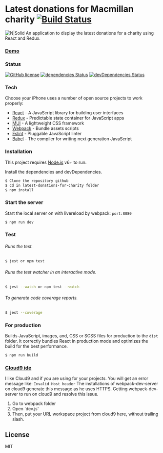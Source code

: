# Latest donations for Macmillan charity [![Build Status](https://travis-ci.org/PyColors/latest-donations-for-charity.svg?branch=master)](https://travis-ci.org/PyColors/latest-donations-for-charity)

![N|Solid](http://www.pycolors.com/v2/git/latest-donations-for-charity/latest-donations-for-charity.png)
An application to display the latest donations for a charity using React and Redux. 
### [Demo](http://www.pycolors.com/v2/git/latest-donations-for-charity)

### Status

[![GitHub license](https://img.shields.io/badge/license-MIT-blue.svg)](https://raw.githubusercontent.com/PyColors/latest-donations-for-charity/master/LICENSE)
[![dependencies Status](https://david-dm.org/StartBootstrap/startbootstrap-clean-blog/status.svg)](https://david-dm.org/PyColors/latest-donations-for-charity)
[![devDependencies Status](https://david-dm.org/StartBootstrap/startbootstrap-clean-blog/dev-status.svg)](https://david-dm.org/PyColors/latest-donations-for-charitytype=dev)

### Tech

Choose your iPhone uses a number of open source projects to work properly:

* [React] - A JavaScript library for building user interfaces
* [Redux] - Predictable state container for JavaScript apps
* [MUI] - A lightweight CSS framework 
* [Webpack] - Bundle assets scripts
* [Eslint] - Pluggable JavaScript linter
* [Babel] - The compiler for writing next generation JavaScript


### Installation

This project requires [Node.js](https://nodejs.org/) v6+ to run.

Install the dependencies and devDependencies.

```sh
$ Clone the repository github
$ cd in latest-donations-for-charity folder
$ npm install
```

### Start the server

Start the local server on with livereload by webpack: `port:8080`

```sh
$ npm run dev
```

### Test

###### Runs the test.

```sh
$ jest or npm test
```

###### Runs the test watcher in an interactive mode.

```sh
$ jest --watch or npm test --watch
```

###### To generate code coverage reports.

```sh
$ jest --coverage
```

### For production

Builds JavaScript, images, and, CSS or SCSS files for production to the `dist` folder.
It correctly bundles React in production mode and optimizes the build for the best performance.

```sh
$ npm run build
```
 
### [Cloud9 ide](https://ide.c9.io)
I like Cloud9 and if you are using for your projects. You will get an error message like:  ```Invalid Host header```
The installations of webpack-dev-server on cloud9 generate this message as he uses HTTPS.
Getting webpack-dev-server to run on cloud9 and resolve this issue.
1. Go to webpack folder
2. Open 'dev.js'
3. Then, put your URL workspace project from cloud9 here, without trailing slash.

License
----

MIT

[//]: # 
   [dill]: <https://github.com/PyColors/choose-your-iPhone>
   [git-repo-url]: <https://github.com/PyColors/choose-your-iPhone>
   [React]: <https://github.com/facebook/react>
   [Redux]: <https://github.com/reactjs/redux>
   [MUI]: <https://github.com/muicss/mui>
   [Webpack]: <https://github.com/webpack/webpack>
   [Eslint]: <https://eslint.org/>
   [Babel]: <https://babeljs.io/>
   
  
